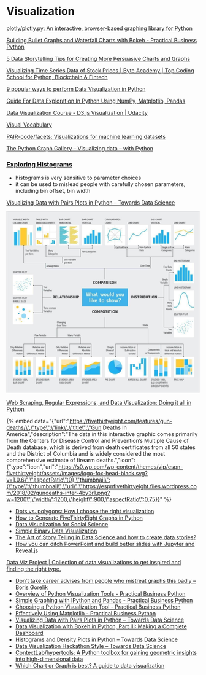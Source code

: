 # Visualization

[plotly/plotly.py: An interactive, browser-based graphing library for Python](https://github.com/plotly/plotly.py)

[Building Bullet Graphs and Waterfall Charts with Bokeh - Practical Business Python](http://pbpython.com/bokeh-bullet-waterfall.html)

[5 Data Storytelling Tips for Creating More Persuasive Charts and Graphs](https://towardsdatascience.com/5-data-storytelling-tips-for-creating-more-persuasive-charts-and-graphs-150f3544b4e8)

[Visualizing Time Series Data of Stock Prices \| Byte Academy \| Top Coding School for Python, Blockchain & Fintech](http://byteacademy.co/blog/time-series-python)

[9 popular ways to perform Data Visualization in Python](https://www.analyticsvidhya.com/blog/2015/05/data-visualization-python/)

[Guide For Data Exploration In Python Using NumPy, Matplotlib, Pandas](https://www.analyticsvidhya.com/blog/2015/04/comprehensive-guide-data-exploration-sas-using-python-numpy-scipy-matplotlib-pandas/)

[Data Visualization Course - D3.js Visualization \| Udacity](https://www.udacity.com/course/data-visualization-and-d3js--ud507)

[Visual Vocabulary](http://ft-interactive.github.io/visual-vocabulary/)

[PAIR-code/facets: Visualizations for machine learning datasets](https://github.com/PAIR-code/facets)

[The Python Graph Gallery – Visualizing data – with Python](https://python-graph-gallery.com/)

### [Exploring Histograms](https://tinlizzie.org/histograms/)

* histograms is very sensitive to parameter choices
* it can be used to mislead people with carefully chosen parameters, including bin offset, bin width



[Visualizing Data with Pairs Plots in Python – Towards Data Science](https://towardsdatascience.com/visualizing-data-with-pair-plots-in-python-f228cf529166)

![](../../.gitbook/assets/image%20%2824%29.png)



[Web Scraping, Regular Expressions, and Data Visualization: Doing it all in Python](https://towardsdatascience.com/web-scraping-regular-expressions-and-data-visualization-doing-it-all-in-python-37a1aade7924)

{% embed data="{\"url\":\"https://fivethirtyeight.com/features/gun-deaths/\",\"type\":\"link\",\"title\":\"Gun Deaths In America\",\"description\":\"The data in this interactive graphic comes primarily from the Centers for Disease Control and Prevention’s Multiple Cause of Death database, which is derived from death certificates from all 50 states and the District of Columbia and is widely considered the most comprehensive estimate of firearm deaths.\",\"icon\":{\"type\":\"icon\",\"url\":\"https://s0.wp.com/wp-content/themes/vip/espn-fivethirtyeight/assets/images/logo-fox-head-black.svg?v=1.0.6\",\"aspectRatio\":0},\"thumbnail\":{\"type\":\"thumbnail\",\"url\":\"https://espnfivethirtyeight.files.wordpress.com/2018/02/gundeaths-inter-4by3r1.png?w=1200\",\"width\":1200,\"height\":900,\"aspectRatio\":0.75}}" %}



* [Dots vs. polygons: How I choose the right visualization](https://blog.mapbox.com/right-way-visualize-data-945d6010fab0)
* [How to Generate FiveThirtyEight Graphs in Python](https://www.dataquest.io/blog/making-538-plots)
* [Data Visualization for Social Science](http://socviz.co/)
* [Simple Binary Data Visualization](http://martin.varela.fi/post/simple-binary-data-visualization/)
* [The Art of Story Telling in Data Science and how to create data stories?](https://www.analyticsvidhya.com/blog/2017/10/art-story-telling-data-science/)
* [How you can ditch PowerPoint and build better slides with Jupyter and Reveal.js](https://medium.freecodecamp.org/how-to-build-interactive-presentations-with-jupyter-notebook-and-reveal-js-c7e24f4bd9c5)

[Data Viz Project \| Collection of data visualizations to get inspired and finding the right type.](http://datavizproject.com/)



* [Don’t take career advises from people who mistreat graphs this badly – Boris Gorelik](https://gorelik.net/2018/01/04/dont-take-career-advises-from-people-who-mistreat-graphs-this-badly/)
* [Overview of Python Visualization Tools - Practical Business Python](http://pbpython.com/visualization-tools-1.html)
* [Simple Graphing with IPython and Pandas - Practical Business Python](http://pbpython.com/simple-graphing-pandas.html)
* [Choosing a Python Visualization Tool - Practical Business Python](http://pbpython.com/python-vis-flowchart.html)
* [Effectively Using Matplotlib - Practical Business Python](http://pbpython.com/effective-matplotlib.html)
* [Visualizing Data with Pairs Plots in Python – Towards Data Science](https://towardsdatascience.com/visualizing-data-with-pair-plots-in-python-f228cf529166)
* [Data Visualization with Bokeh in Python, Part III: Making a Complete Dashboard](https://towardsdatascience.com/data-visualization-with-bokeh-in-python-part-iii-a-complete-dashboard-dc6a86aa6e23)
* [Histograms and Density Plots in Python – Towards Data Science](https://towardsdatascience.com/histograms-and-density-plots-in-python-f6bda88f5ac0)
* [Data Visualization Hackathon Style – Towards Data Science](https://towardsdatascience.com/data-visualization-hackathon-style-c6dcaabbf626)
* [ContextLab/hypertools: A Python toolbox for gaining geometric insights into high-dimensional data](https://github.com/ContextLab/hypertools)
*  [Which Chart or Graph is best? A guide to data visualization](https://www.tableau.com/learn/whitepapers/which-chart-or-graph-is-right-for-you)

